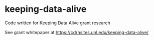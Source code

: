 # keeping-data-alive

Code written for Keeping Data Alive grant research

See grant whitepaper at https://cdrhsites.unl.edu/keeping-data-alive/
